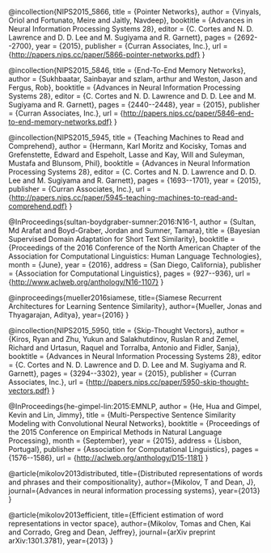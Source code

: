 
@incollection{NIPS2015_5866,
title = {Pointer Networks},
author = {Vinyals, Oriol and Fortunato, Meire and Jaitly, Navdeep},
booktitle = {Advances in Neural Information Processing Systems 28},
editor = {C. Cortes and N. D. Lawrence and D. D. Lee and M. Sugiyama and R. Garnett},
pages = {2692--2700},
year = {2015},
publisher = {Curran Associates, Inc.},
url = {http://papers.nips.cc/paper/5866-pointer-networks.pdf}
}

@incollection{NIPS2015_5846,
title = {End-To-End Memory Networks},
author = {Sukhbaatar, Sainbayar and szlam, arthur and Weston, Jason and Fergus, Rob},
booktitle = {Advances in Neural Information Processing Systems 28},
editor = {C. Cortes and N. D. Lawrence and D. D. Lee and M. Sugiyama and R. Garnett},
pages = {2440--2448},
year = {2015},
publisher = {Curran Associates, Inc.},
url = {http://papers.nips.cc/paper/5846-end-to-end-memory-networks.pdf}
}

@incollection{NIPS2015_5945,
title = {Teaching Machines to Read and Comprehend},
author = {Hermann, Karl Moritz and Kocisky, Tomas and Grefenstette, Edward and Espeholt, Lasse and Kay, Will and Suleyman, Mustafa and Blunsom, Phil},
booktitle = {Advances in Neural Information Processing Systems 28},
editor = {C. Cortes and N. D. Lawrence and D. D. Lee and M. Sugiyama and R. Garnett},
pages = {1693--1701},
year = {2015},
publisher = {Curran Associates, Inc.},
url = {http://papers.nips.cc/paper/5945-teaching-machines-to-read-and-comprehend.pdf}
}

@InProceedings{sultan-boydgraber-sumner:2016:N16-1,
  author    = {Sultan, Md Arafat  and  Boyd-Graber, Jordan  and  Sumner, Tamara},
  title     = {Bayesian Supervised Domain Adaptation for Short Text Similarity},
  booktitle = {Proceedings of the 2016 Conference of the North American Chapter of the Association for Computational Linguistics: Human Language Technologies},
  month     = {June},
  year      = {2016},
  address   = {San Diego, California},
  publisher = {Association for Computational Linguistics},
  pages     = {927--936},
  url       = {http://www.aclweb.org/anthology/N16-1107}
}

@inproceedings{mueller2016siamese,
  title={Siamese Recurrent Architectures for Learning Sentence Similarity},
  author={Mueller, Jonas and Thyagarajan, Aditya},
  year={2016}
}

@incollection{NIPS2015_5950,
title = {Skip-Thought Vectors},
author = {Kiros, Ryan and Zhu, Yukun and Salakhutdinov, Ruslan R and Zemel, Richard and Urtasun, Raquel and Torralba, Antonio and Fidler, Sanja},
booktitle = {Advances in Neural Information Processing Systems 28},
editor = {C. Cortes and N. D. Lawrence and D. D. Lee and M. Sugiyama and R. Garnett},
pages = {3294--3302},
year = {2015},
publisher = {Curran Associates, Inc.},
url = {http://papers.nips.cc/paper/5950-skip-thought-vectors.pdf}
}

@InProceedings{he-gimpel-lin:2015:EMNLP,
  author    = {He, Hua  and  Gimpel, Kevin  and  Lin, Jimmy},
  title     = {Multi-Perspective Sentence Similarity Modeling with Convolutional Neural Networks},
  booktitle = {Proceedings of the 2015 Conference on Empirical Methods in Natural Language Processing},
  month     = {September},
  year      = {2015},
  address   = {Lisbon, Portugal},
  publisher = {Association for Computational Linguistics},
  pages     = {1576--1586},
  url       = {http://aclweb.org/anthology/D15-1181}
}

@article{mikolov2013distributed,
  title={Distributed representations of words and phrases and their compositionality},
  author={Mikolov, T and Dean, J},
  journal={Advances in neural information processing systems},
  year={2013}
}

@article{mikolov2013efficient,
  title={Efficient estimation of word representations in vector space},
  author={Mikolov, Tomas and Chen, Kai and Corrado, Greg and Dean, Jeffrey},
  journal={arXiv preprint arXiv:1301.3781},
  year={2013}
}